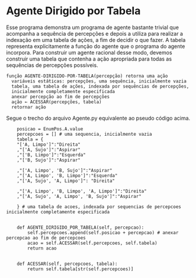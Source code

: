# Agente Dirigido por Tabela


Esse programa demonstra um programa de agente bastante trivial que acompanha a sequência de percepções e depois a utiliza para realizar a indexação em uma tabela de
ações, a fim de decidir o que fazer. A tabela representa explicitamente a função do agente que o programa do agente incorpora. Para construir um agente racional desse modo, devemos construir uma tabela que contenha a ação apropriada para todas as sequências de percepções possíveis.
```
função AGENTE-DIRIGIDO-POR-TABELA(percepção) retorna uma ação
  variáveis estáticas: percepções, uma sequência, inicialmente vazia
  tabela, uma tabela de ações, indexada por sequências de percepções,
  inicialmente completamente especificada
  anexar percepção ao fim de percepções
  ação ← ACESSAR(percepções, tabela)
  retornar ação
 ```

Segue o trecho do arquivo Agente.py equivalente ao pseudo código acima.

```
    posicao = EnumPos.A.value
    percepcoes = [] # uma sequencia, inicialmente vazia
    tabela = {
    "['A, Limpo']":"Direita"
    ,"['A, Sujo']":"Aspirar"
    ,"['B, Limpo']":"Esquerda"
    ,"['B, Sujo']":"Aspirar"
    
    ,"['A, Limpo', 'B, Sujo']":"Aspirar"
    ,"['A, Limpo', 'B, Limpo']":"Esquerda"
    ,"['A, Sujo', 'A, Limpo']": "Direita"
    
    ,"['A, Limpo', 'B, Limpo', 'A, Limpo']":"Direita"
    ,"['A, Sujo', 'A, Limpo', 'B, Sujo']":"Aspirar"
    
    } # uma tabela de acoes, indexada por sequencias de percepcoes inicialmente completamente especificada


    def AGENTE_DIRIGIDO_POR_TABELA(self, percepcao):
        self.percepcoes.append(self.posicao + percepcao) # anexar percepcao ao fim de percepcoes
        acao = self.ACESSAR(self.percepcoes, self.tabela)
        return acao


    def ACESSAR(self, percepcoes, tabela):
        return self.tabela[str(self.percepcoes)]
        
```
        
